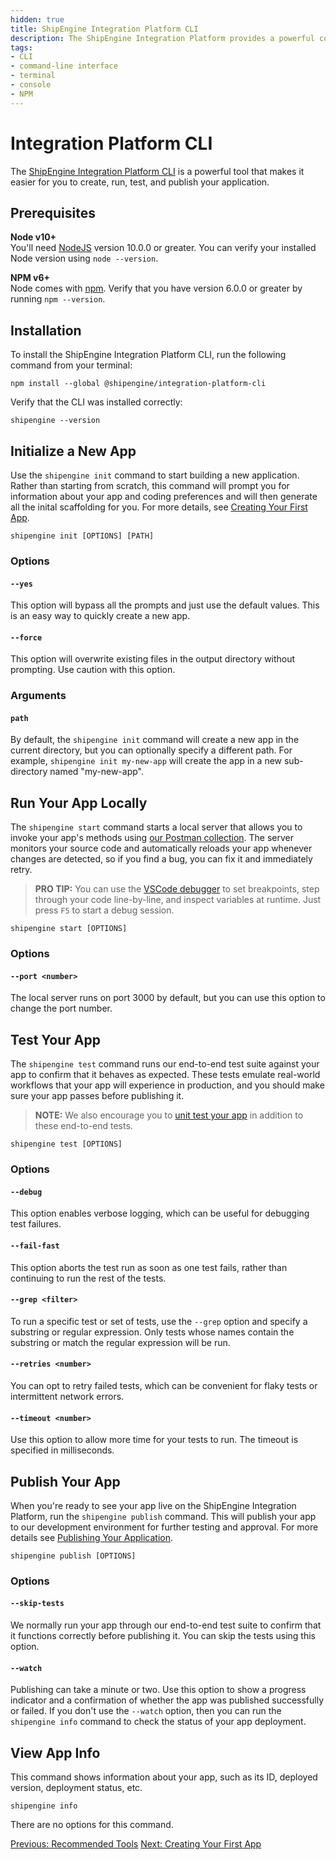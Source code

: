 ```yaml
---
hidden: true
title: ShipEngine Integration Platform CLI
description: The ShipEngine Integration Platform provides a powerful command-line tool to make it easier to create, run, and test your app.
tags:
- CLI
- command-line interface
- terminal
- console
- NPM
---
```


Integration Platform CLI
=====================================
The [ShipEngine Integration Platform CLI](https://www.npmjs.com/package/@shipengine/integration-platform-cli) is a powerful tool that makes it easier for you to create, run, test, and publish your application.


Prerequisites
------------------------

**Node v10+**<br>
You'll need [NodeJS](https://nodejs.org) version 10.0.0 or greater.  You can verify your installed Node version using `node --version`.

**NPM v6+**<br>
Node comes with [npm](https://www.npmjs.com/). Verify that you have version 6.0.0 or greater by running `npm --version`.


Installation
------------------------
To install the ShipEngine Integration Platform CLI, run the following command from your terminal:

```
npm install --global @shipengine/integration-platform-cli
```

Verify that the CLI was installed correctly:

```
shipengine --version
```


Initialize a New App
--------------------------
Use the `shipengine init` command to start building a new application. Rather than starting from scratch, this command will prompt you for information about your app and coding preferences and will then generate all the inital scaffolding for you. For more details, see [Creating Your First App](create-first-app.md).

```
shipengine init [OPTIONS] [PATH]
```

### Options

#### `--yes`
This option will bypass all the prompts and just use the default values. This is an easy way to quickly create a new app.

#### `--force`
This option will overwrite existing files in the output directory without prompting. Use caution with this option.

### Arguments

#### `path`
By default, the `shipengine init` command will create a new app in the current directory, but you can optionally specify a different path. For example, `shipengine init my-new-app` will create the app in a new sub-directory named "my-new-app".


Run Your App Locally
--------------------------
The `shipengine start` command starts a local server that allows you to invoke your app's methods using [our Postman collection](#coming-soon). The server monitors your source code and automatically reloads your app whenever changes are detected, so if you find a bug, you can fix it and immediately retry.

> **PRO TIP:** You can use the [VSCode debugger](https://code.visualstudio.com/docs/editor/debugging) to set breakpoints, step through your code line-by-line, and inspect variables at runtime. Just press `F5` to start a debug session.

```
shipengine start [OPTIONS]
```

### Options

#### `--port <number>`
The local server runs on port 3000 by default, but you can use this option to change the port number.


Test Your App
--------------------------
The `shipengine test` command runs our end-to-end test suite against your app to confirm that it behaves as expected. These tests emulate real-world workflows that your app will experience in production, and you should make sure your app passes before publishing it.

> **NOTE:** We also encourage you to [unit test your app](testing/index.md#unit-tests) in addition to these end-to-end tests.

```
shipengine test [OPTIONS]
```

### Options

#### `--debug`
This option enables verbose logging, which can be useful for debugging test failures.

#### `--fail-fast`
This option aborts the test run as soon as one test fails, rather than continuing to run the rest of the tests.

#### `--grep <filter>`
To run a specific test or set of tests, use the `--grep` option and specify a substring or regular expression. Only tests whose names contain the substring or match the regular expression will be run.

#### `--retries <number>`
You can opt to retry failed tests, which can be convenient for flaky tests or intermittent network errors.

#### `--timeout <number>`
Use this option to allow more time for your tests to run. The timeout is specified in milliseconds.


Publish Your App
--------------------------
When you're ready to see your app live on the ShipEngine Integration Platform, run the `shipengine publish` command. This will publish your app to our development environment for further testing and approval.  For more details see [Publishing Your Application](publish.md).

```
shipengine publish [OPTIONS]
```

### Options

#### `--skip-tests`
We normally run your app through our end-to-end test suite to confirm that it functions correctly before publishing it. You can skip the tests using this option.

#### `--watch`
Publishing can take a minute or two. Use this option to show a progress indicator and a confirmation of whether the app was published successfully or failed.  If you don't use the `--watch` option, then you can run the `shipengine info` command to check the status of your app deployment.


View App Info
--------------------------
This command shows information about your app, such as its ID, deployed version, deployment status, etc.

```
shipengine info
```

There are no options for this command.



<div class="previous-next-nav">
  <a class="button button-small button-secondary" href="./tools/index.md">Previous: Recommended Tools</a>
  <a class="button button-small button-secondary" href="./create-first-app.md">Next: Creating Your First App</a>
</div>
